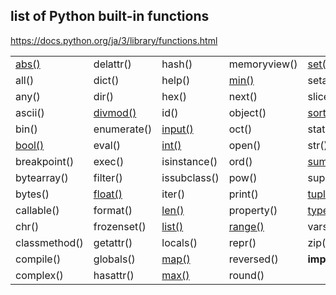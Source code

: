 ## list of Python built-in functions
https://docs.python.org/ja/3/library/functions.html

 
|               |             |               |               |                 |  
|---            |---          |---            |---            |---              |
| [abs()](https://github.com/mizukirc/python-snippets/blob/master/builtin_functions/docs/abs_ex.md)         | delattr()   | hash()        | memoryview()  | [set()](https://github.com/mizukirc/python-snippets/blob/master/builtin_functions/docs/set_ex.md)           |   
| all()         | dict()      | help()        | [min()](https://github.com/mizukirc/python-snippets/blob/master/builtin_functions/docs/min_ex.md)         | setattr()       |  
| any()         | dir()       | hex()         | next()        | slice()         |  
| ascii()       | [divmod()](https://github.com/mizukirc/python-snippets/blob/master/builtin_functions/docs/divmod_ex.md)    | id()          | object()      | [sorted()](https://github.com/mizukirc/python-snippets/blob/master/builtin_functions/docs/sorted_ex.md)        |  
| bin()         | enumerate() | [input()](https://github.com/mizukirc/python-snippets/blob/master/builtin_functions/docs/input_ex.md)       | oct()         | staticmethod()  |  
| [bool()](https://github.com/mizukirc/python-snippets/blob/master/builtin_functions/docs/bool_ex.md)        | eval()      | [int()](https://github.com/mizukirc/python-snippets/blob/master/builtin_functions/docs/int_ex.md)         | open()        | str()           |  
| breakpoint()  | exec()      | isinstance()  | ord()         | [sum()](https://github.com/mizukirc/python-snippets/blob/master/builtin_functions/docs/sum_ex.md)           |  
| bytearray()   | filter()    | issubclass()  | pow()         | super()         |  
| bytes()       | [float()](https://github.com/mizukirc/python-snippets/blob/master/builtin_functions/docs/float_ex.md)     | iter()        | print()       | [tuple()](https://github.com/mizukirc/python-snippets/blob/master/builtin_functions/docs/tuple_ex.md)         |  
| callable()    | format()    | [len()](https://github.com/mizukirc/python-snippets/blob/master/builtin_functions/docs/len_ex.md)         | property()    | [type()](https://github.com/mizukirc/python-snippets/blob/master/builtin_functions/docs/type_ex.md)          |   
| chr()         | frozenset() | [list()](https://github.com/mizukirc/python-snippets/blob/master/builtin_functions/docs/list_ex.md)        | [range()](https://github.com/mizukirc/python-snippets/blob/master/builtin_functions/docs/range_ex.md)       | vars()          |  
| classmethod() | getattr()   | locals()      | repr()        | zip()           |  
| compile()     | globals()   | [map()](https://github.com/mizukirc/python-snippets/blob/master/builtin_functions/docs/map_ex.md)         | reversed()    | __import__()    |   
| complex()     | hasattr()   | [max()](https://github.com/mizukirc/python-snippets/blob/master/builtin_functions/docs/max_ex.md)         | round()       |                 |  

